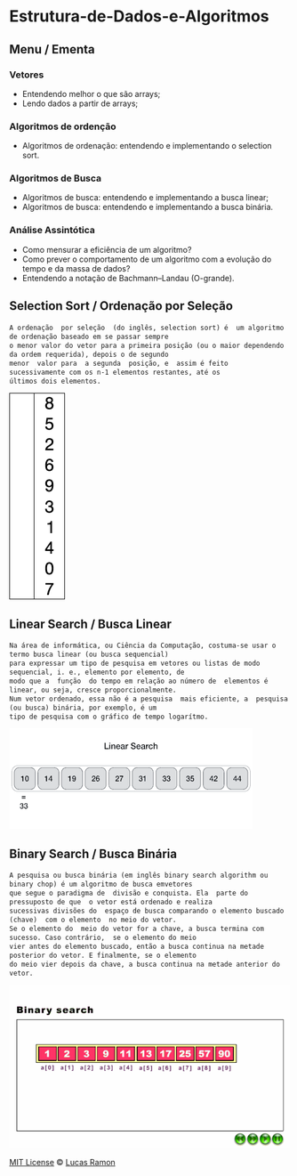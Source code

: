 # Estrutura-de-Dados-e-Algoritmos

## Menu / Ementa
### Vetores
- Entendendo melhor o que são arrays;
- Lendo dados a partir de arrays;
### Algoritmos de ordenção
- Algoritmos de ordenação: entendendo e implementando o selection sort.
### Algoritmos de Busca
- Algoritmos de busca: entendendo e implementando a busca linear;
- Algoritmos de busca: entendendo e implementando a busca binária.
### Análise Assintótica
- Como mensurar a eficiência de um algoritmo?
- Como prever o comportamento de um algoritmo com a evolução do tempo e da massa de dados?
- Entendendo a notação de Bachmann–Landau (O-grande).
## Selection Sort / Ordenação por Seleção
```
A ordenação  por seleção  (do inglês, selection sort) é  um algoritmo de ordenação baseado em se passar sempre
o menor valor do vetor para a primeira posição (ou o maior dependendo da ordem requerida), depois o de segundo
menor  valor para  a segunda  posição, e  assim é feito  sucessivamente com os n-1 elementos restantes, até os
últimos dois elementos.
```
![Selection Sort](https://github.com/lramon2001/Algoritmos/blob/main/Selection-Sort-Animation.gif)
## Linear Search / Busca Linear
```
Na área de informática, ou Ciência da Computação, costuma-se usar o termo busca linear (ou busca sequencial)
para expressar um tipo de pesquisa em vetores ou listas de modo sequencial, i. e., elemento por elemento, de
modo que a  função  do tempo em relação ao número de  elementos é linear, ou seja, cresce proporcionalmente. 
Num vetor ordenado, essa não é a pesquisa  mais eficiente, a  pesquisa (ou busca) binária, por exemplo, é um
tipo de pesquisa com o gráfico de tempo logarítmo.
```
![Linear Search](https://github.com/lramon2001/Algoritmos/blob/main/linear_search.gif)
## Binary Search / Busca Binária
```
A pesquisa ou busca binária (em inglês binary search algorithm ou binary chop) é um algoritmo de busca emvetores
que segue o paradigma de  divisão e conquista. Ela  parte do pressuposto de que  o vetor está ordenado e realiza 
sucessivas divisões do  espaço de busca comparando o elemento buscado (chave)  com o elemento  no meio do vetor. 
Se o elemento do  meio do vetor for a chave, a busca termina com sucesso. Caso contrário,  se o elemento do meio 
vier antes do elemento buscado, então a busca continua na metade posterior do vetor. E finalmente, se o elemento
do meio vier depois da chave, a busca continua na metade anterior do vetor.

```
![Binary Search](https://github.com/lramon2001/Algoritmos/blob/main/binary-search.gif)


[MIT License](https://github.com/lramon2001/Algoritmos/blob/main/LICENSE) © [Lucas Ramon](https://github.com/lramon2001)

